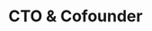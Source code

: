 ---
name: Ivan Blazevic
id: ivan-blazevic
numberId: 2
title: CTO & Cofounder
bio: Ivan is a dev who happened to co-found East Coast Product. When he’s not working, he’s hunting for the next good read or for a good pickup game of Futbol.
areas: JavaScript, product development, developer management
contact: { email: ivan@eastcoastproduct.com, linkedin: https://www.linkedin.com/in/blazevic, github: https://github.com/iblazevic, facebook: https://www.facebook.com/ivan.blazevic.391, twitter: https://twitter.com/iBlaze17 }
---